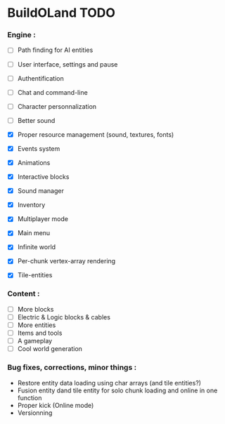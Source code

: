 # BuildOLand TODO

### Engine :

- [ ] Path finding for AI entities
- [ ] User interface, settings and pause
- [ ] Authentification
- [ ] Chat and command-line
- [ ] Character personnalization
- [ ] Better sound

- [x] Proper resource management (sound, textures, fonts)
- [x] Events system
- [x] Animations
- [x] Interactive blocks
- [x] Sound manager
- [x] Inventory
- [x] Multiplayer mode
- [x] Main menu
- [x] Infinite world
- [x] Per-chunk vertex-array rendering
- [x] Tile-entities

### Content :

- [ ] More blocks
- [ ] Electric & Logic blocks & cables
- [ ] More entities
- [ ] Items and tools
- [ ] A gameplay
- [ ] Cool world generation

### Bug fixes, corrections, minor things :

- Restore entity data loading using char arrays (and tile entities?)
- Fusion entity dand tile entity for solo chunk loading and online in one function
- Proper kick (Online mode)
- Versionning